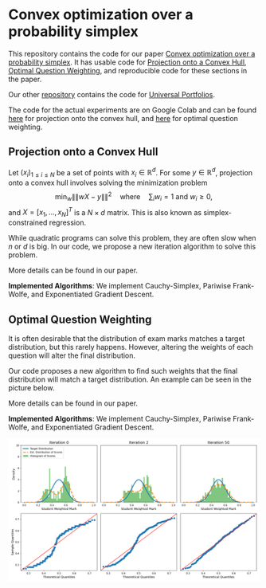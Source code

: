 # Convex optimization over a probability simplex
This repository contains the code for our paper [Convex optimization over a probability simplex](https://arxiv.org/abs/2305.09046). It has usable code for <ins>Projection onto a Convex Hull</ins>, <ins>Optimal Question Weighting</ins>, and reproducible code for these sections in the paper.

Our other [repository](https://github.com/infamoussoap/UniversalPortfolio) contains the code for <ins>Universal Portfolios</ins>.

The code for the actual experiments are on Google Colab and can be found 
[here](https://colab.research.google.com/drive/1CqzYY0ojo1EnDCa21NnqKJYHgEfSXOAR?usp=sharing) for projection onto the convex hull, 
and [here](https://colab.research.google.com/drive/1cnJ28IX1dCZdM3nRDZwkRK0Zixm7yMrE?usp=sharing) for optimal question weighting.

## Projection onto a Convex Hull
Let $(x_i)_{1\leq i \leq N}$ be a set of points with $x_i\in\mathbb{R}^d$. For some $y\in\mathbb{R}^d$, projection onto a convex hull involves solving the minimization problem
$$\min_w \|\|wX - y \|\|^2\quad \text{where}\quad \sum_i w_i = 1\ \text{and}\ w_i\geq0,$$
and $X=[x_1,\ldots, x_N]^T$ is a $N\times d$ matrix. This is also known as simplex-constrained regression.

While quadratic programs can solve this problem, they are often slow when $n$ or $d$ is big. In our code, we propose a new iteration algorithm to solve this problem.

More details can be found in our paper.

<b>Implemented Algorithms</b>: We implement Cauchy-Simplex, Pariwise Frank-Wolfe, and Exponentiated Gradient Descent. 

## Optimal Question Weighting
It is often desirable that the distribution of exam marks matches a target distribution, but this rarely happens. However, altering the weights of each question will alter the final distribution.

Our code proposes a new algorithm to find such weights that the final distribution will match a target distribution. An example can be seen in the picture below.

More details can be found in our paper.

<b>Implemented Algorithms</b>: We implement Cauchy-Simplex, Pariwise Frank-Wolfe, and Exponentiated Gradient Descent. 

![alt text](https://github.com/infamoussoap/ConvexHull/blob/main/Results/mark_distribution.png)
